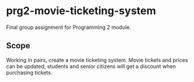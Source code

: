 # prg2-movie-ticketing-system
Final group assignment for Programming 2 module.
## Scope
Working in pairs, create a movie ticketing system. Movie tickets and prices can be updated, students and senior citizens will get a discount when purchasing tickets. 
